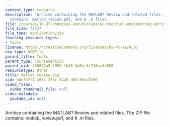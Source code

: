 ```yaml
---
content_type: resource
description: 'Archive containing the MATLAB? Review and related files. The ZIP file
  contains: matlab_review.pdf, and 8 .m files.'
file: /courses/10-37-chemical-and-biological-reaction-engineering-spring-2007/bde337f1c67c233c9445d02c30ed7e06_matlab_review.zip
file_size: 72537
file_type: application/zip
learning_resource_types:
- Tools
license: https://creativecommons.org/licenses/by-nc-sa/4.0/
ocw_type: OCWFile
parent_title: Tools
parent_type: CourseSection
parent_uid: 350837a5-f959-1b36-3d8d-6c740cc64608
resourcetype: Other
title: matlab_review.zip
uid: bde337f1-c67c-233c-9445-d02c30ed7e06
video_files:
  video_thumbnail_file: null
video_metadata:
  youtube_id: null
---
```

Archive containing the MATLAB? Review and related files. The ZIP file contains: matlab_review.pdf, and 8 .m files.